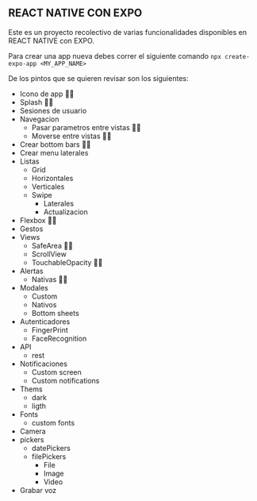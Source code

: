 ## REACT NATIVE CON EXPO
Este es un proyecto recolectivo de varias funcionalidades
disponibles en REACT NATIVE con EXPO.

Para crear una app nueva debes correr el siguiente comando `npx create-expo-app <MY_APP_NAME>`

De los pintos que se quieren revisar son los siguientes: 
- Icono de app 👍🏻
- Splash 👍🏻
- Sesiones de usuario
- Navegacion
  - Pasar parametros entre vistas 👍🏻
  - Moverse entre vistas 👍🏻
- Crear bottom bars 👍🏻
- Crear menu laterales
- Listas
  - Grid
  - Horizontales
  - Verticales
  - Swipe
    - Laterales
    - Actualizacion
- Flexbox 👍🏻
- Gestos
- Views
  - SafeArea 👍🏻
  - ScrollView
  - TouchableOpacity 👍🏻
- Alertas
  - Nativas 👍🏻
- Modales
  - Custom
  - Nativos
  - Bottom sheets
- Autenticadores
  - FingerPrint
  - FaceRecognition
- API
  - rest
- Notificaciones
  - Custom screen
  - Custom notifications
- Thems
  - dark 
  - ligth
- Fonts
  - custom fonts
- Camera
- pickers
  - datePickers
  - filePickers
    - File
    - Image
    - Video
- Grabar voz

 
